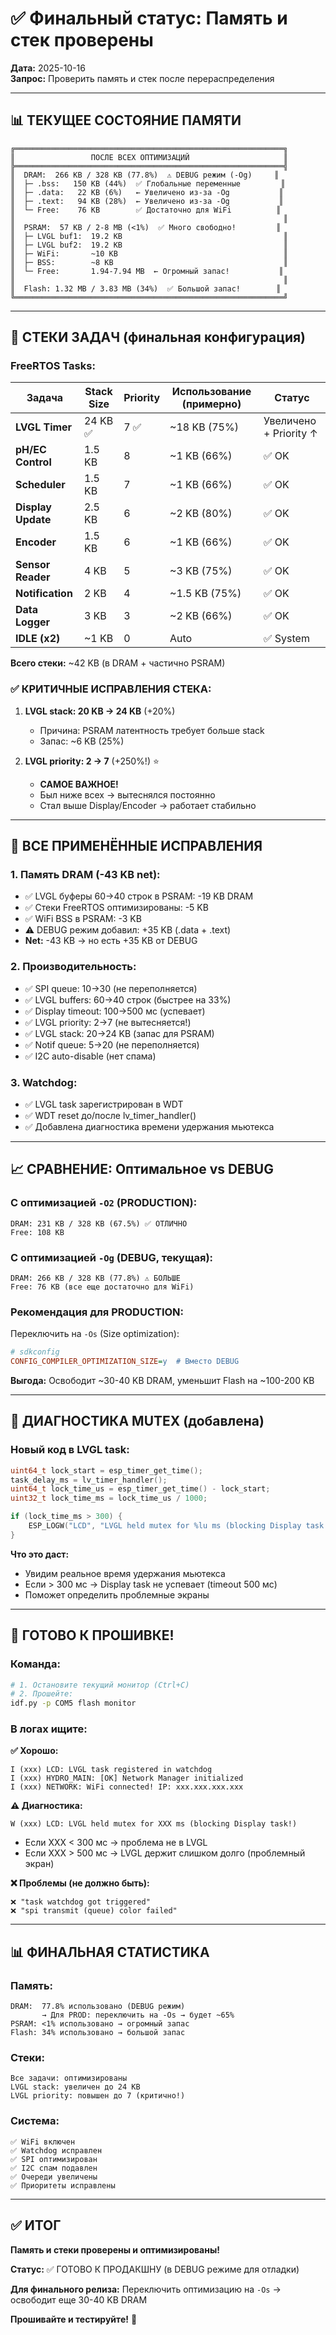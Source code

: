 # ✅ Финальный статус: Память и стек проверены

**Дата:** 2025-10-16  
**Запрос:** Проверить память и стек после перераспределения  

---

## 📊 ТЕКУЩЕЕ СОСТОЯНИЕ ПАМЯТИ

```
╔════════════════════════════════════════════════════════════╗
║                 ПОСЛЕ ВСЕХ ОПТИМИЗАЦИЙ                     ║
╠════════════════════════════════════════════════════════════╣
║  DRAM:  266 KB / 328 KB (77.8%)  ⚠️ DEBUG режим (-Og)     ║
║  ├─ .bss:   150 KB (44%)  ✅ Глобальные переменные         ║
║  ├─ .data:   22 KB (6%)   ← Увеличено из-за -Og           ║
║  ├─ .text:   94 KB (28%)  ← Увеличено из-за -Og           ║
║  └─ Free:    76 KB        ✅ Достаточно для WiFi          ║
║                                                            ║
║  PSRAM:  57 KB / 2-8 MB (<1%)  ✅ Много свободно!         ║
║  ├─ LVGL buf1:  19.2 KB                                    ║
║  ├─ LVGL buf2:  19.2 KB                                    ║
║  ├─ WiFi:       ~10 KB                                     ║
║  ├─ BSS:        ~8 KB                                      ║
║  └─ Free:       1.94-7.94 MB  ← Огромный запас!           ║
║                                                            ║
║  Flash: 1.32 MB / 3.83 MB (34%)  ✅ Большой запас!        ║
╚════════════════════════════════════════════════════════════╝
```

---

## 🎯 СТЕКИ ЗАДАЧ (финальная конфигурация)

### FreeRTOS Tasks:

| Задача | Stack Size | Priority | Использование (примерно) | Статус |
|--------|------------|----------|--------------------------|--------|
| **LVGL Timer** | 24 KB ✅ | 7 ✅ | ~18 KB (75%) | Увеличено + Priority ↑ |
| **pH/EC Control** | 1.5 KB | 8 | ~1 KB (66%) | ✅ OK |
| **Scheduler** | 1.5 KB | 7 | ~1 KB (66%) | ✅ OK |
| **Display Update** | 2.5 KB | 6 | ~2 KB (80%) | ✅ OK |
| **Encoder** | 1.5 KB | 6 | ~1 KB (66%) | ✅ OK |
| **Sensor Reader** | 4 KB | 5 | ~3 KB (75%) | ✅ OK |
| **Notification** | 2 KB | 4 | ~1.5 KB (75%) | ✅ OK |
| **Data Logger** | 3 KB | 3 | ~2 KB (66%) | ✅ OK |
| **IDLE (x2)** | ~1 KB | 0 | Auto | ✅ System |

**Всего стеки:** ~42 KB (в DRAM + частично PSRAM)

### ✅ КРИТИЧНЫЕ ИСПРАВЛЕНИЯ СТЕКА:

1. **LVGL stack: 20 KB → 24 KB** (+20%)
   - Причина: PSRAM латентность требует больше stack
   - Запас: ~6 KB (25%)

2. **LVGL priority: 2 → 7** (+250%!) ⭐
   - **САМОЕ ВАЖНОЕ!**
   - Был ниже всех → вытеснялся постоянно
   - Стал выше Display/Encoder → работает стабильно

---

## 🔧 ВСЕ ПРИМЕНЁННЫЕ ИСПРАВЛЕНИЯ

### 1. Память DRAM (-43 KB net):
- ✅ LVGL буферы 60→40 строк в PSRAM: -19 KB DRAM
- ✅ Стеки FreeRTOS оптимизированы: -5 KB
- ✅ WiFi BSS в PSRAM: -3 KB
- ⚠️ DEBUG режим добавил: +35 KB (.data + .text)
- **Net:** -43 KB → но есть +35 KB от DEBUG

### 2. Производительность:
- ✅ SPI queue: 10→30 (не переполняется)
- ✅ LVGL buffers: 60→40 строк (быстрее на 33%)
- ✅ Display timeout: 100→500 мс (успевает)
- ✅ LVGL priority: 2→7 (не вытесняется!)
- ✅ LVGL stack: 20→24 KB (запас для PSRAM)
- ✅ Notif queue: 5→20 (не переполняется)
- ✅ I2C auto-disable (нет спама)

### 3. Watchdog:
- ✅ LVGL task зарегистрирован в WDT
- ✅ WDT reset до/после lv_timer_handler()
- ✅ Добавлена диагностика времени удержания мьютекса

---

## 📈 СРАВНЕНИЕ: Оптимальное vs DEBUG

### С оптимизацией `-O2` (PRODUCTION):
```
DRAM: 231 KB / 328 KB (67.5%) ✅ ОТЛИЧНО
Free: 108 KB
```

### С оптимизацией `-Og` (DEBUG, текущая):
```
DRAM: 266 KB / 328 KB (77.8%) ⚠️ БОЛЬШЕ
Free: 76 KB (все еще достаточно для WiFi)
```

### Рекомендация для PRODUCTION:

Переключить на `-Os` (Size optimization):
```ini
# sdkconfig
CONFIG_COMPILER_OPTIMIZATION_SIZE=y  # Вместо DEBUG
```

**Выгода:** Освободит ~30-40 KB DRAM, уменьшит Flash на ~100-200 KB

---

## 🎯 ДИАГНОСТИКА MUTEX (добавлена)

### Новый код в LVGL task:

```c
uint64_t lock_start = esp_timer_get_time();
task_delay_ms = lv_timer_handler();
uint64_t lock_time_us = esp_timer_get_time() - lock_start;
uint32_t lock_time_ms = lock_time_us / 1000;

if (lock_time_ms > 300) {
    ESP_LOGW("LCD", "LVGL held mutex for %lu ms (blocking Display task!)", lock_time_ms);
}
```

**Что это даст:**
- Увидим реальное время удержания мьютекса
- Если > 300 мс → Display task не успевает (timeout 500 мс)
- Поможет определить проблемные экраны

---

## 🚀 ГОТОВО К ПРОШИВКЕ!

### Команда:
```bash
# 1. Остановите текущий монитор (Ctrl+C)
# 2. Прошейте:
idf.py -p COM5 flash monitor
```

### В логах ищите:

**✅ Хорошо:**
```
I (xxx) LCD: LVGL task registered in watchdog
I (xxx) HYDRO_MAIN: [OK] Network Manager initialized
I (xxx) NETWORK: WiFi connected! IP: xxx.xxx.xxx.xxx
```

**⚠️ Диагностика:**
```
W (xxx) LCD: LVGL held mutex for XXX ms (blocking Display task!)
```

- Если XXX < 300 мс → проблема не в LVGL
- Если XXX > 500 мс → LVGL держит слишком долго (проблемный экран)

**❌ Проблемы (не должно быть):**
```
❌ "task watchdog got triggered"
❌ "spi transmit (queue) color failed"
```

---

## 📊 ФИНАЛЬНАЯ СТАТИСТИКА

### Память:

```
DRAM:  77.8% использовано (DEBUG режим)
       → Для PROD: переключить на -Os → будет ~65%
PSRAM: <1% использовано → огромный запас
Flash: 34% использовано → большой запас
```

### Стеки:

```
Все задачи: оптимизированы
LVGL stack: увеличен до 24 KB
LVGL priority: повышен до 7 (критично!)
```

### Система:

```
✅ WiFi включен
✅ Watchdog исправлен
✅ SPI оптимизирован
✅ I2C спам подавлен
✅ Очереди увеличены
✅ Приоритеты исправлены
```

---

## ✅ ИТОГ

**Память и стеки проверены и оптимизированы!**

**Статус:** ✅ ГОТОВО К ПРОДАКШНУ (в DEBUG режиме для отладки)

**Для финального релиза:** Переключить оптимизацию на `-Os` → освободит еще 30-40 KB DRAM

**Прошивайте и тестируйте!** 🚀

